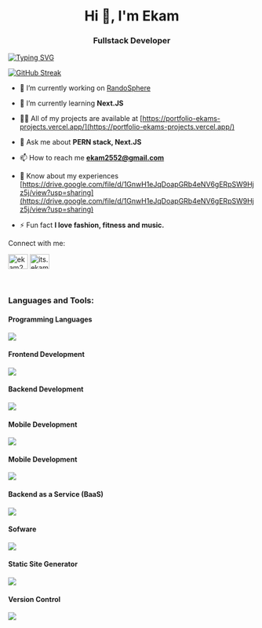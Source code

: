 <h1 align="center">Hi 👋, I'm Ekam</h1>
<h3 align="center">Fullstack Developer</h3>

<a href="https://git.io/typing-svg"><img src="https://readme-typing-svg.demolab.com?font=Urbanist&weight=500&size=24&pause=1000&color=F71B16&center=true&vCenter=true&random=false&width=850&lines=%22Happiness+in+intelligent+people+is+the+rarest+thing+I+know%22+-Ernest+Hemingway" alt="Typing SVG" /></a>

<a href="https://git.io/streak-stats"><img src="https://streak-stats.demolab.com?user=Ekam2552&theme=youtube-dark&border_radius=4&date_format=M%20j%5B%2C%20Y%5D" alt="GitHub Streak" /></a>

- 🔭 I’m currently working on [RandoSphere](https://github.com/Ekam2552/Randosphere)

- 🌱 I’m currently learning **Next.JS**

- 👨‍💻 All of my projects are available at [https://portfolio-ekams-projects.vercel.app/](https://portfolio-ekams-projects.vercel.app/)

- 💬 Ask me about **PERN stack, Next.JS**

- 📫 How to reach me **ekam2552@gmail.com**

- 📄 Know about my experiences [https://drive.google.com/file/d/1GnwH1eJqDoapGRb4eNV6gERpSW9Hjz5j/view?usp=sharing](https://drive.google.com/file/d/1GnwH1eJqDoapGRb4eNV6gERpSW9Hjz5j/view?usp=sharing)

- ⚡ Fun fact **I love fashion, fitness and music.**

<span align="left">Connect with me:  </span>
<p align="left">
<a href="https://linkedin.com/in/ekam2552" target="blank"><img align="center" src="https://raw.githubusercontent.com/rahuldkjain/github-profile-readme-generator/master/src/images/icons/Social/linked-in-alt.svg" alt="ekam2552" height="30" width="40" /></a>
<a href="https://instagram.com/its.ekam.preet" target="blank"><img align="center" src="https://raw.githubusercontent.com/rahuldkjain/github-profile-readme-generator/master/src/images/icons/Social/instagram.svg" alt="its.ekam.preet" height="30" width="40" /></a>
</p>
<br>
<h3 align="left">Languages and Tools:</h3>
<p align="center">
  <h4 align="left">Programming Languages</h4>
    <a href="https://skillicons.dev">
      <img src="https://skillicons.dev/icons?i=cpp,js,ts" />
    </a>
</p>
<p align="center">
  <h4 align="left">Frontend Development</h4>
  <a href="https://skillicons.dev">
    <img src="https://skillicons.dev/icons?i=react,bootstrap,css,html,sass,redux,webpack,babel,tailwind" />
  </a>
</p>
<p align="center">
  <h4 align="left">Backend Development</h4>
  <a href="https://skillicons.dev">
    <img src="https://skillicons.dev/icons?i=nodejs,express" />
  </a>
</p>
<p align="center">
  <h4 align="left">Mobile Development</h4>
  <a href="https://skillicons.dev">
    <img src="https://skillicons.dev/icons?i=react" />
  </a>
</p>
<p align="center">
  <h4 align="left">Mobile Development</h4>
  <a href="https://skillicons.dev">
    <img src="https://skillicons.dev/icons?i=mongodb,postgres" />
  </a>
</p>
<p align="center">
  <h4 align="left">Backend as a Service (BaaS)</h4>
  <a href="https://skillicons.dev">
    <img src="https://skillicons.dev/icons?i=firebase" />
  </a>
</p>
<p align="center">
  <h4 align="left">Sofware</h4>
  <a href="https://skillicons.dev">
    <img src="https://skillicons.dev/icons?i=postman" />
  </a>
</p>
<p align="center">
  <h4 align="left">Static Site Generator</h4>
  <a href="https://skillicons.dev">
    <img src="https://skillicons.dev/icons?i=nextjs" />
  </a>
</p>
<p align="center">
  <h4 align="left">Version Control</h4>
  <a href="https://skillicons.dev">
    <img src="https://skillicons.dev/icons?i=git,github,bitbucket" />
  </a>
</p>
